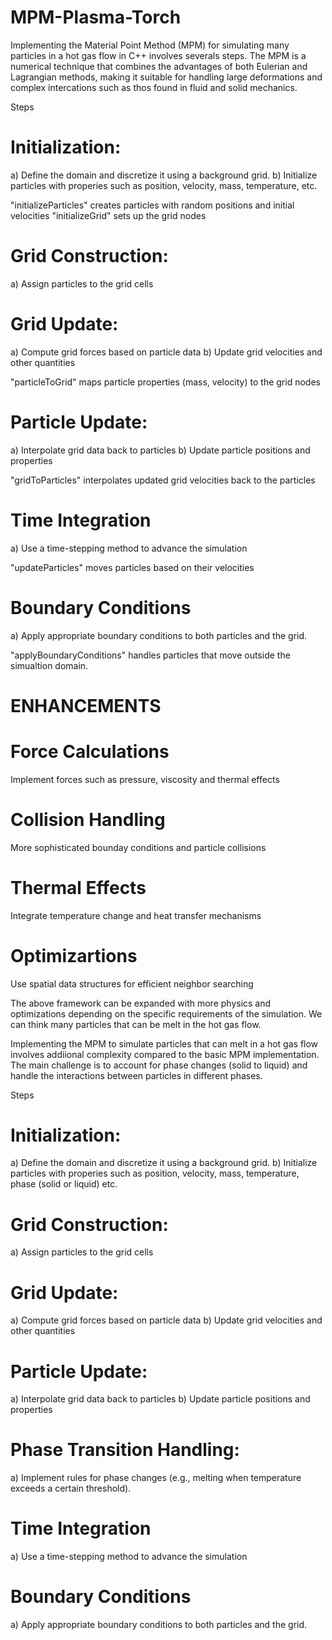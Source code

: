 # MPM-Plasma-Torch
Implementing the Material Point Method (MPM) for simulating many particles in a hot gas flow in C++ involves severals steps.
The MPM is a numerical technique that combines the advantages of both Eulerian and Lagrangian methods, making it suitable for handling large deformations 
and complex intercations such as thos found in fluid and solid mechanics.

Steps 
# Initialization:

a) Define the domain and discretize it using a background grid.
b) Initialize particles with properies such as position, velocity, mass, temperature, etc.

"initializeParticles" creates particles with random positions and initial velocities
"initializeGrid" sets up the grid nodes

# Grid Construction:

a) Assign particles to the grid cells

# Grid Update:

a) Compute grid forces based on particle data
b) Update grid velocities and other quantities

"particleToGrid" maps particle properties (mass, velocity) to the grid nodes

# Particle Update:

a) Interpolate grid data back to particles
b) Update particle positions and properties

"gridToParticles" interpolates updated grid velocities back to the particles

# Time Integration

a) Use a time-stepping method to advance the simulation

"updateParticles" moves particles based on their velocities

# Boundary Conditions

a) Apply appropriate boundary conditions to both particles and the grid.

"applyBoundaryConditions" handles particles that move outside the simualtion domain.

# ENHANCEMENTS
# Force Calculations
Implement forces such as pressure, viscosity and thermal effects     
# Collision Handling
More sophisticated bounday conditions and particle collisions
# Thermal Effects
Integrate temperature change and heat transfer mechanisms
# Optimizartions
Use spatial data structures for efficient neighbor searching

The above framework can be expanded with more physics and optimizations depending on the specific requirements of the simulation.
We can think many particles that can be melt in the hot gas flow.

Implementing the MPM to simulate particles that can melt in a hot gas flow involves addiional complexity compared to the basic MPM implementation.
The main challenge is to account for phase changes (solid to liquid) and handle the interactions between particles in different phases.

Steps
# Initialization:

a) Define the domain and discretize it using a background grid.
b) Initialize particles with properies such as position, velocity, mass, temperature, phase (solid or liquid) etc.

# Grid Construction:

a) Assign particles to the grid cells

# Grid Update:

a) Compute grid forces based on particle data
b) Update grid velocities and other quantities

# Particle Update:

a) Interpolate grid data back to particles
b) Update particle positions and properties

# Phase Transition Handling:

a) Implement rules for phase changes (e.g., melting when temperature exceeds a certain threshold).

# Time Integration

a) Use a time-stepping method to advance the simulation

# Boundary Conditions

a) Apply appropriate boundary conditions to both particles and the grid.












